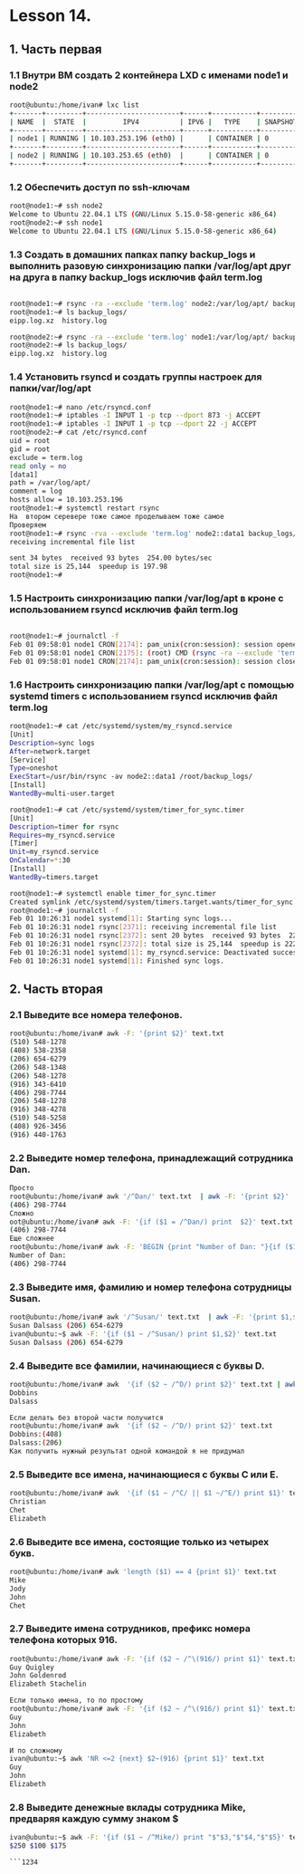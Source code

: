 # Lesson 14.

## 1. Часть первая

### 1.1 Внутри ВМ создать 2 контейнера LXD с именами node1 и node2

```sh
root@ubuntu:/home/ivan# lxc list
+-------+---------+-----------------------+------+-----------+-----------+
| NAME  |  STATE  |         IPV4          | IPV6 |   TYPE    | SNAPSHOTS |
+-------+---------+-----------------------+------+-----------+-----------+
| node1 | RUNNING | 10.103.253.196 (eth0) |      | CONTAINER | 0         |
+-------+---------+-----------------------+------+-----------+-----------+
| node2 | RUNNING | 10.103.253.65 (eth0)  |      | CONTAINER | 0         |
+-------+---------+-----------------------+------+-----------+-----------+

```
### 1.2 Обеспечить доступ по ssh-ключам

```sh
root@node1:~# ssh node2
Welcome to Ubuntu 22.04.1 LTS (GNU/Linux 5.15.0-58-generic x86_64)
root@node2:~# ssh node1
Welcome to Ubuntu 22.04.1 LTS (GNU/Linux 5.15.0-58-generic x86_64)

```
### 1.3 Создать в домашних папках папку backup_logs и выполнить разовую синхронизацию папки /var/log/apt друг на друга в папку backup_logs исключив файл term.log

```sh

root@node1:~# rsync -ra --exclude 'term.log' node2:/var/log/apt/ backup_logs/
root@node1:~# ls backup_logs/
eipp.log.xz  history.log

root@node2:~# rsync -ra --exclude 'term.log' node1:/var/log/apt/ backup_logs/
root@node2:~# ls backup_logs/
eipp.log.xz  history.log

```
### 1.4 Установить rsyncd и создать группы настроек для папки/var/log/apt

```sh
root@node1:~# nano /etc/rsyncd.conf
root@node1:~# iptables -I INPUT 1 -p tcp --dport 873 -j ACCEPT
root@node1:~# iptables -I INPUT 1 -p tcp --dport 22 -j ACCEPT
root@node2:~# cat /etc/rsyncd.conf
uid = root
gid = root
exclude = term.log
read only = no
[data1]
path = /var/log/apt/
comment = log
hosts allow = 10.103.253.196
root@node1:~# systemctl restart rsync
На  втором серевере тоже самое проделываем тоже самое
Проверяем
root@node1:~# rsync -rva --exclude 'term.log' node2::data1 backup_logs/
receiving incremental file list

sent 34 bytes  received 93 bytes  254.00 bytes/sec
total size is 25,144  speedup is 197.98
root@node1:~#

```
### 1.5 Настроить синхронизацию папки /var/log/apt в кроне с использованием rsyncd исключив файл term.log

```sh

root@node1:~# journalctl -f
Feb 01 09:58:01 node1 CRON[2174]: pam_unix(cron:session): session opened for user root(uid=0) by (uid=0)
Feb 01 09:58:01 node1 CRON[2175]: (root) CMD (rsync -ra --exclude 'term.log' node2::data1 backup_logs/)
Feb 01 09:58:01 node1 CRON[2174]: pam_unix(cron:session): session closed for user root

```
### 1.6 Настроить синхронизацию папки /var/log/apt c помощью systemd timers с использованием rsyncd исключив файл term.log

```sh
root@node1:~# cat /etc/systemd/system/my_rsyncd.service
[Unit]
Description=sync logs
After=network.target
[Service]
Type=oneshot
ExecStart=/usr/bin/rsync -av node2::data1 /root/backup_logs/
[Install]
WantedBy=multi-user.target

root@node1:~# cat /etc/systemd/system/timer_for_sync.timer
[Unit]
Description=timer for rsync
Requires=my_rsyncd.service
[Timer]
Unit=my_rsyncd.service
OnCalendar=*:30
[Install]
WantedBy=timers.target

root@node1:~# systemctl enable timer_for_sync.timer
Created symlink /etc/systemd/system/timers.target.wants/timer_for_sync.timer → /etc/systemd/system/timer_for_sync.timer.
root@node1:~# journalctl -f
Feb 01 10:26:31 node1 systemd[1]: Starting sync logs...
Feb 01 10:26:31 node1 rsync[2371]: receiving incremental file list
Feb 01 10:26:31 node1 rsync[2372]: sent 20 bytes  received 93 bytes  226.00 bytes/sec
Feb 01 10:26:31 node1 rsync[2372]: total size is 25,144  speedup is 222.51
Feb 01 10:26:31 node1 systemd[1]: my_rsyncd.service: Deactivated successfully.
Feb 01 10:26:31 node1 systemd[1]: Finished sync logs.

```
## 2. Часть вторая

### 2.1 Выведите все номера телефонов.

```sh
root@ubuntu:/home/ivan# awk -F: '{print $2}' text.txt
(510) 548-1278
(408) 538-2358
(206) 654-6279
(206) 548-1348
(206) 548-1278
(916) 343-6410
(406) 298-7744
(206) 548-1278
(916) 348-4278
(510) 548-5258
(408) 926-3456
(916) 440-1763
```
### 2.2 Выведите номер телефона, принадлежащий сотрудника Dan.

```sh
Просто
root@ubuntu:/home/ivan# awk '/^Dan/' text.txt  | awk -F: '{print $2}'
(406) 298-7744
Сложно
oot@ubuntu:/home/ivan# awk -F: '{if ($1 = /^Dan/) print  $2}' text.txt
(406) 298-7744
Еще сложнее
root@ubuntu:/home/ivan# awk -F: 'BEGIN {print "Number of Dan: "}{if ($1 = /^Dan/) print  $2}' text.txt               
Number of Dan:
(406) 298-7744


```
### 2.3 Выведите имя, фамилию и номер телефона сотрудницы Susan.

```sh
root@ubuntu:/home/ivan# awk '/^Susan/' text.txt  | awk -F: '{print $1,$2}'
Susan Dalsass (206) 654-6279
ivan@ubuntu:~$ awk -F: '{if ($1 ~ /^Susan/) print $1,$2}' text.txt
Susan Dalsass (206) 654-6279

```
### 2.4 Выведите все фамилии, начинающиеся с буквы D.

```sh
root@ubuntu:/home/ivan# awk  '{if ($2 ~ /^D/) print $2}' text.txt | awk -F: '{print $1}'
Dobbins
Dalsass

Если делать без второй части получится 
root@ubuntu:/home/ivan# awk  '{if ($2 ~ /^D/) print $2}' text.txt
Dobbins:(408)
Dalsass:(206)
Как получить нужный результат одной командой я не придумал
```
### 2.5 Выведите все имена, начинающиеся с буквы C или E.

```sh
root@ubuntu:/home/ivan# awk  '{if ($1 ~ /^C/ || $1 ~/^E/) print $1}' text.txt
Christian
Chet
Elizabeth

```
### 2.6 Выведите все имена, состоящие только из четырех букв.

```sh
root@ubuntu:/home/ivan# awk 'length ($1) == 4 {print $1}' text.txt
Mike
Jody
John
Chet

```
### 2.7 Выведите имена сотрудников, префикс номера телефона которых 916.

```sh
root@ubuntu:/home/ivan# awk -F: '{if ($2 ~ /^\(916/) print $1}' text.txt
Guy Quigley
John Goldenrod
Elizabeth Stachelin

Если только имена, то по простому
root@ubuntu:/home/ivan# awk -F: '{if ($2 ~ /^\(916/) print $1}' text.txt | awk '{print $1}'
Guy
John
Elizabeth

И по сложному
ivan@ubuntu:~$ awk 'NR <=2 {next} $2~(916) {print $1}' text.txt
Guy
John
Elizabeth

```
### 2.8 Выведите денежные вклады сотрудника Mike, предваряя каждую сумму знаком $

```sh
ivan@ubuntu:~$ awk -F: '{if ($1 ~ /^Mike/) print "$"$3,"$"$4,"$"$5}' text.txt   
$250 $100 $175

```1234
